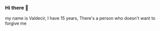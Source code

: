 ### Hi there 👋
my name is Valdecir,
I have 15 years,
There's a person who doesn't want to forgive me
<!--
**lolidaquebrada/lolidaquebrada** is a ✨ _special_ ✨ repository because its `README.md` (this file) appears on your GitHub profile.

Here are some ideas to get you started:

- 🔭 I’m currently working on in Bagueteria
- 🌱 I’m currently learning I can't say
- 👯 I’m looking to collaborate on help
- 🤔 I’m looking for help with in nothing
- 💬 Ask me about ...
- 📫 How to reach me: ...
- 😄 Pronouns:he, she, him, hers
- ⚡ Fun fact:imitate loli
-->
